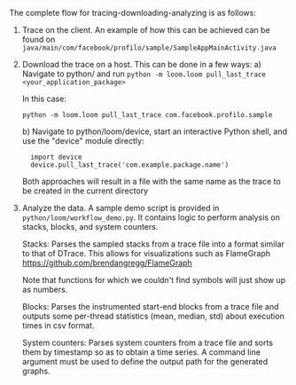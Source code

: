 The complete flow for tracing-downloading-analyzing is as follows:

1) Trace on the client. An example of how this can be achieved can be found on
   `java/main/com/facebook/profilo/sample/SampleAppMainActivity.java`

2) Download the trace on a host. This can be done in a few ways:
   a) Navigate to python/ and run
      `python -m loom.loom pull_last_trace <your_application_package>`

      In this case:

      `python -m loom.loom pull_last_trace com.facebook.profilo.sample`

   b) Navigate to python/loom/device, start an interactive Python shell, and
      use the "device" module directly:

      ```
        import device
        device.pull_last_trace('com.example.package.name')
      ```

   Both approaches will result in a file with the same name as the trace to
   be created in the current directory

3) Analyze the data. A sample demo script is provided in
   `python/loom/workflow_demo.py`. It contains logic to perform analysis on
   stacks, blocks, and system counters.

   Stacks:
     Parses the sampled stacks from a trace file into a format similar to that
     of DTrace. This allows for visualizations such as FlameGraph
     https://github.com/brendangregg/FlameGraph

     Note that functions for which we couldn't find symbols will just show up
     as numbers.

   Blocks:
     Parses the instrumented start-end blocks from a trace file and outputs
     some per-thread statistics (mean, median, std) about execution times in
     csv format.

   System counters:
     Parses system counters from a trace file and sorts them by timestamp so
     as to obtain a time series. A command line argument must be used to
     define the output path for the generated graphs.

